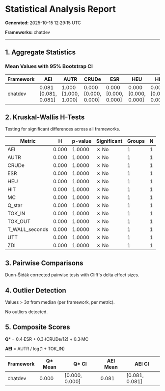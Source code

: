 # Statistical Analysis Report

**Generated:** 2025-10-15 12:29:15 UTC

**Frameworks:** chatdev

---

## 1. Aggregate Statistics

### Mean Values with 95% Bootstrap CI

| Framework | AEI | AUTR | CRUDe | ESR | HEU | HIT | MC | Q_star | TOK_IN | TOK_OUT | T_WALL_seconds | UTT | ZDI |
|-----------|------------|------------|------------|------------|------------|------------|------------|------------|------------|------------|------------|------------|------------|
| chatdev | 0.081 [0.081, 0.081] | 1.000 [1.000, 1.000] | 0.000 [0.000, 0.000] | 0.000 [0.000, 0.000] | 0.000 [0.000, 0.000] | 0.000 [0.000, 0.000] | 0.000 [0.000, 0.000] | 0.000 [0.000, 0.000] | 219917.000 [219917.000, 219917.000] | 78915.000 [78915.000, 78915.000] | 2023.125 [2023.125, 2023.125] | 6.000 [6.000, 6.000] | 405.000 [405.000, 405.000] |


## 2. Kruskal-Wallis H-Tests

Testing for significant differences across all frameworks.

| Metric | H | p-value | Significant | Groups | N |
|--------|---|---------|-------------|--------|---|
| AEI | 0.000 | 1.0000 | ✗ No | 1 | 1 |
| AUTR | 0.000 | 1.0000 | ✗ No | 1 | 1 |
| CRUDe | 0.000 | 1.0000 | ✗ No | 1 | 1 |
| ESR | 0.000 | 1.0000 | ✗ No | 1 | 1 |
| HEU | 0.000 | 1.0000 | ✗ No | 1 | 1 |
| HIT | 0.000 | 1.0000 | ✗ No | 1 | 1 |
| MC | 0.000 | 1.0000 | ✗ No | 1 | 1 |
| Q_star | 0.000 | 1.0000 | ✗ No | 1 | 1 |
| TOK_IN | 0.000 | 1.0000 | ✗ No | 1 | 1 |
| TOK_OUT | 0.000 | 1.0000 | ✗ No | 1 | 1 |
| T_WALL_seconds | 0.000 | 1.0000 | ✗ No | 1 | 1 |
| UTT | 0.000 | 1.0000 | ✗ No | 1 | 1 |
| ZDI | 0.000 | 1.0000 | ✗ No | 1 | 1 |


## 3. Pairwise Comparisons

Dunn-Šidák corrected pairwise tests with Cliff's delta effect sizes.

## 4. Outlier Detection

Values > 3σ from median (per framework, per metric).

No outliers detected.

## 5. Composite Scores

**Q*** = 0.4·ESR + 0.3·(CRUDe/12) + 0.3·MC

**AEI** = AUTR / log(1 + TOK_IN)

| Framework | Q* Mean | Q* CI | AEI Mean | AEI CI |
|-----------|---------|-------|----------|--------|
| chatdev | 0.000 | [0.000, 0.000] | 0.081 | [0.081, 0.081] |

